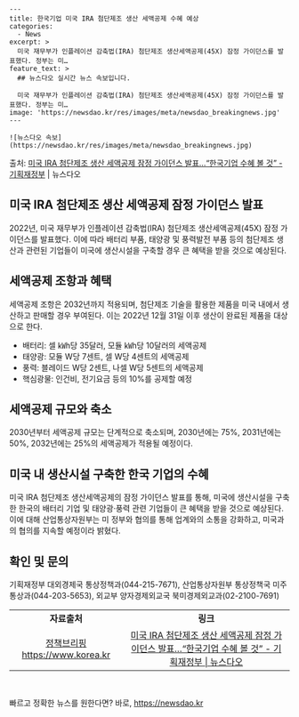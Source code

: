     ---
    title: 한국기업 미국 IRA 첨단제조 생산 세액공제 수혜 예상
    categories:
      - News
    excerpt: >
      미국 재무부가 인플레이션 감축법(IRA) 첨단제조 생산세액공제(45X) 잠정 가이던스를 발표했다. 정부는 미…
    feature_text: >
      ## 뉴스다오 실시간 뉴스 속보입니다.
    
      미국 재무부가 인플레이션 감축법(IRA) 첨단제조 생산세액공제(45X) 잠정 가이던스를 발표했다. 정부는 미…
    image: 'https://newsdao.kr/res/images/meta/newsdao_breakingnews.jpg'
    ---
    
    ![뉴스다오 속보](https://newsdao.kr/res/images/meta/newsdao_breakingnews.jpg)

<p>출처: <a href="https://newsdao.kr/2805" rel="dofollow">미국 IRA 첨단제조 생산 세액공제 잠정 가이던스 발표…“한국기업 수혜 볼 것” - 기획재정부</a> | 뉴스다오</p>

<h2 data-ke-size="size26">미국 IRA 첨단제조 생산 세액공제 잠정 가이던스 발표</h2>
<p data-ke-size="size16">2022년, 미국 재무부가 인플레이션 감축법(IRA) 첨단제조 생산세액공제(45X) 잠정 가이던스를 발표했다. 이에 따라 배터리 부품, 태양광 및 풍력발전 부품 등의 첨단제조 생산과 관련된 기업들이 미국에 생산시설을 구축할 경우 큰 혜택을 받을 것으로 예상된다.</p>

<h2 data-ke-size="size24">세액공제 조항과 혜택</h2>
<p data-ke-size="size16">세액공제 조항은 2032년까지 적용되며, 첨단제조 기술을 활용한 제품을 미국 내에서 생산하고 판매할 경우 부여된다. 이는 2022년 12월 31일 이후 생산이 완료된 제품을 대상으로 한다.</p>
<ul>
  <li>배터리: 셀 ㎾h당 35달러, 모듈 ㎾h당 10달러의 세액공제</li>
  <li>태양광: 모듈 W당 7센트, 셀 W당 4센트의 세액공제</li>
  <li>풍력: 블레이드 W당 2센트, 나셀 W당 5센트의 세액공제</li>
  <li>핵심광물: 인건비, 전기요금 등의 10%를 공제할 예정</li>
</ul>

<h2 data-ke-size="size24">세액공제 규모와 축소</h2>
<p data-ke-size="size16">2030년부터 세액공제 규모는 단계적으로 축소되며, 2030년에는 75%, 2031년에는 50%, 2032년에는 25%의 세액공제가 적용될 예정이다.</p>

<h2 data-ke-size="size24">미국 내 생산시설 구축한 한국 기업의 수혜</h2>
<p data-ke-size="size16">미국 IRA 첨단제조 생산세액공제의 잠정 가이던스 발표를 통해, 미국에 생산시설을 구축한 한국의 배터리 기업 및 태양광·풍력 관련 기업들이 큰 혜택을 받을 것으로 예상된다. 이에 대해 산업통상자원부는 미 정부와 협의를 통해 업계와의 소통을 강화하고, 미국과의 협의를 지속할 예정이라 밝혔다.</p>

<h2 data-ke-size="size24">확인 및 문의</h2>
<p data-ke-size="size16">기획재정부 대외경제국 통상정책과(044-215-7671), 산업통상자원부 통상정책국 미주통상과(044-203-5653), 외교부 양자경제외교국 북미경제외교과(02-2100-7691)</p>
<p data-ke-size="size16"></p>

<table>
  <tr>
    <td style="text-align: center; height: 17px;"><b>자료출처</b></td>
    <td style="text-align: center; height: 17px;"><b>링크</b></td>
  </tr>
  <tr>
    <td style="text-align: center; height: 17px;"><a href="https://newsdao.kr/2805">정책브리핑 https://www.korea.kr</a></td>
    <td style="text-align: center; height: 17px;"><a href="https://newsdao.kr/2805">미국 IRA 첨단제조 생산 세액공제 잠정 가이던스 발표…“한국기업 수혜 볼 것” - 기획재정부 | 뉴스다오</a></td>
  </tr>
</table>
<p data-ke-size="size16">&nbsp;</p> 

빠르고 정확한 뉴스를 원한다면? 바로, <a href="https://newsdao.kr" rel="dofollow">https://newsdao.kr</a>


    
